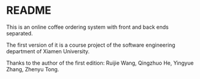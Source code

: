 # README

This is an online coffee ordering system with front and back ends separated.



The first version of it is a course project of the software engineering department of Xiamen University.



Thanks to the author of the first edition: Ruijie Wang, Qingzhuo He, Yingyue Zhang, Zhenyu Tong.

